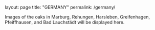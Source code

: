 layout: page
title: "GERMANY"
permalink: /germany/

Images of the oaks in Marburg, Rehungen, Harsleben, Greifenhagen, Pfeiffhausen, and Bad Lauchstädt will be displayed here.
